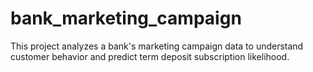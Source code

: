 # bank_marketing_campaign
This project analyzes a bank's marketing campaign data to understand customer behavior and predict term deposit subscription likelihood. 
